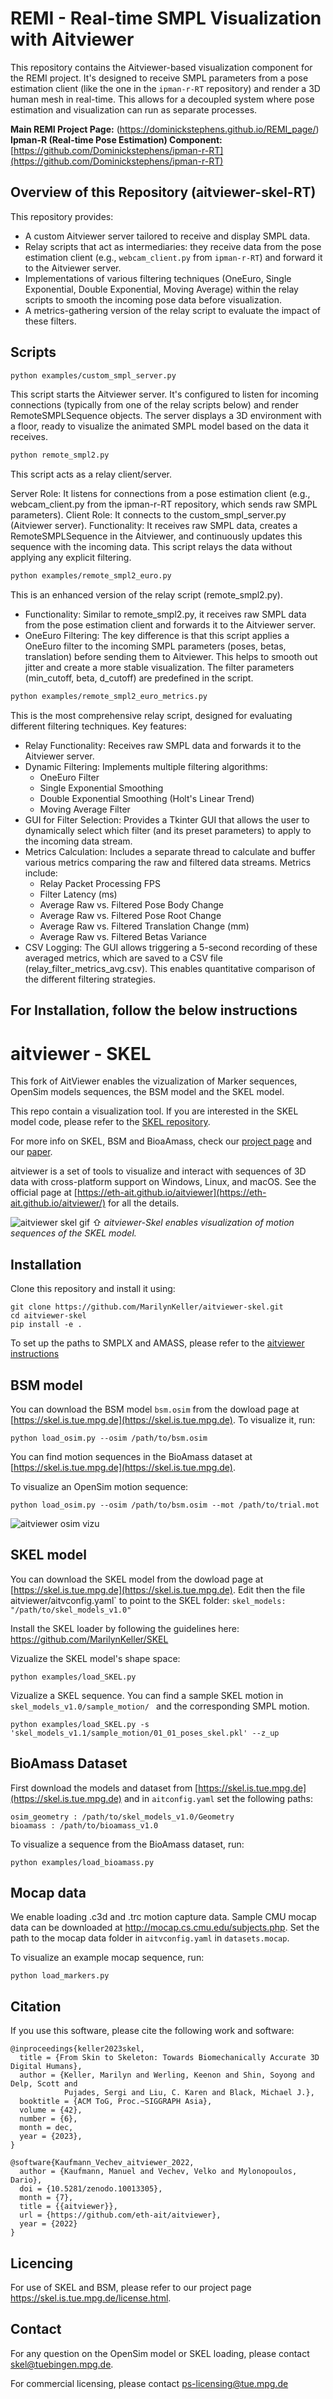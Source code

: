 
# REMI - Real-time SMPL Visualization with Aitviewer

This repository contains the Aitviewer-based visualization component for the REMI project. It's designed to receive SMPL parameters from a pose estimation client (like the one in the `ipman-r-RT` repository) and render a 3D human mesh in real-time. This allows for a decoupled system where pose estimation and visualization can run as separate processes.

**Main REMI Project Page:** (https://dominickstephens.github.io/REMI_page/)
**Ipman-R (Real-time Pose Estimation) Component:** [https://github.com/Dominickstephens/ipman-r-RT](https://github.com/Dominickstephens/ipman-r-RT)

## Overview of this Repository (aitviewer-skel-RT)

This repository provides:
* A custom Aitviewer server tailored to receive and display SMPL data.
* Relay scripts that act as intermediaries: they receive data from the pose estimation client (e.g., `webcam_client.py` from `ipman-r-RT`) and forward it to the Aitviewer server.
* Implementations of various filtering techniques (OneEuro, Single Exponential, Double Exponential, Moving Average) within the relay scripts to smooth the incoming pose data before visualization.
* A metrics-gathering version of the relay script to evaluate the impact of these filters.

## Scripts

``` bash
python examples/custom_smpl_server.py
```

This script starts the Aitviewer server. It's configured to listen for incoming connections (typically from one of the relay scripts below) and render RemoteSMPLSequence objects. The server displays a 3D environment with a floor, ready to visualize the animated SMPL model based on the data it receives.

``` bash
python remote_smpl2.py
```

This script acts as a relay client/server.

Server Role: It listens for connections from a pose estimation client (e.g., webcam_client.py from the ipman-r-RT repository, which sends raw SMPL parameters).
Client Role: It connects to the custom_smpl_server.py (Aitviewer server).
Functionality: It receives raw SMPL data, creates a RemoteSMPLSequence in the Aitviewer, and continuously updates this sequence with the incoming data. This script relays the data without applying any explicit filtering.

``` bash
python examples/remote_smpl2_euro.py
```

This is an enhanced version of the relay script (remote_smpl2.py).

- Functionality: Similar to remote_smpl2.py, it receives raw SMPL data from the pose estimation client and forwards it to the Aitviewer server.
- OneEuro Filtering: The key difference is that this script applies a OneEuro filter to the incoming SMPL parameters (poses, betas, translation) before sending them to Aitviewer. This helps to smooth out jitter and create a more stable visualization. The filter parameters (min_cutoff, beta, d_cutoff) are predefined in the script.


``` bash
python examples/remote_smpl2_euro_metrics.py
```

This is the most comprehensive relay script, designed for evaluating different filtering techniques.
Key features:

- Relay Functionality: Receives raw SMPL data and forwards it to the Aitviewer server.
- Dynamic Filtering: Implements multiple filtering algorithms:
  - OneEuro Filter
  - Single Exponential Smoothing
  - Double Exponential Smoothing (Holt's Linear Trend)
  - Moving Average Filter
- GUI for Filter Selection: Provides a Tkinter GUI that allows the user to dynamically select which filter (and its preset parameters) to apply to the incoming data stream.
- Metrics Calculation: Includes a separate thread to calculate and buffer various metrics comparing the raw and filtered data streams. Metrics include:
  - Relay Packet Processing FPS
  - Filter Latency (ms)
  - Average Raw vs. Filtered Pose Body Change
  - Average Raw vs. Filtered Pose Root Change
  - Average Raw vs. Filtered Translation Change (mm)
  - Average Raw vs. Filtered Betas Variance
- CSV Logging: The GUI allows triggering a 5-second recording of these averaged metrics, which are saved to a CSV file (relay_filter_metrics_avg.csv). This enables quantitative comparison of the different filtering strategies.

## For Installation, follow the below instructions

# aitviewer - SKEL

This fork of AitViewer enables the vizualization of Marker sequences, OpenSim models sequences, the BSM model and the SKEL model.

This repo contain a visualization tool. If you are interested in the SKEL model code, please refer to the [SKEL repository](https://download.is.tue.mpg.de/skel/main_paper.pdf). 

For more info on SKEL, BSM and BioaAmass, check our [project page](https://skel.is.tue.mpg.de) and our [paper](https://download.is.tue.mpg.de/skel/main_paper.pdf).

aitviewer is a set of tools to visualize and interact with sequences of 3D data with cross-platform support on Windows, Linux, and macOS. See the official page at [https://eth-ait.github.io/aitviewer](https://eth-ait.github.io/aitviewer/) for all the details.

![aitviewer skel gif](assets/skel_sequence.gif)
⇧ *aitviewer-Skel enables visualization of motion sequences of the SKEL model.*


## Installation

Clone this repository and install it using:
```
git clone https://github.com/MarilynKeller/aitviewer-skel.git
cd aitviewer-skel
pip install -e .
```

To set up the paths to SMPLX and AMASS, please refer to the [aitviewer instructions](https://eth-ait.github.io/aitviewer/frontend.html#configure-the-viewer)

## BSM model

You can download the BSM model `bsm.osim` from the dowload page at [https://skel.is.tue.mpg.de](https://skel.is.tue.mpg.de). To visualize it, run:

```python load_osim.py --osim /path/to/bsm.osim```

You can find motion sequences in the BioAmass dataset at [https://skel.is.tue.mpg.de](https://skel.is.tue.mpg.de).

To visualize an OpenSim motion sequence:

```
python load_osim.py --osim /path/to/bsm.osim --mot /path/to/trial.mot
```

![aitviewer osim vizu](assets/osim_apose.png)

## SKEL model

You can download the SKEL model from the dowload page at [https://skel.is.tue.mpg.de](https://skel.is.tue.mpg.de). 
Edit then the file aitviewer/aitvconfig.yaml` to point to the SKEL folder:
```skel_models: "/path/to/skel_models_v1.0"```

Install the SKEL loader by following the guidelines here: https://github.com/MarilynKeller/SKEL 

Vizualize the SKEL model's shape space:

```
python examples/load_SKEL.py
```

Vizualize a SKEL sequence. You can find a sample SKEL motion in `skel_models_v1.0/sample_motion/ ` and the corresponding SMPL motion.

```
python examples/load_SKEL.py -s 'skel_models_v1.1/sample_motion/01_01_poses_skel.pkl' --z_up
```


## BioAmass Dataset

First download the models and dataset from [https://skel.is.tue.mpg.de](https://skel.is.tue.mpg.de) and in `aitconfig.yaml` set the following paths:

```
osim_geometry : /path/to/skel_models_v1.0/Geometry
bioamass : /path/to/bioamass_v1.0
```

To visualize a sequence from the BioAmass dataset, run:

```
python examples/load_bioamass.py
```

## Mocap data
    
We enable loading .c3d and .trc motion capture data. Sample CMU mocap data can be downloaded at http://mocap.cs.cmu.edu/subjects.php.  Set the path to the mocap data folder in `aitvconfig.yaml` in `datasets.mocap`.

To visualize an example mocap sequence, run:

```python load_markers.py```

 

## Citation
If you use this software, please cite the following work and software:

```
@inproceedings{keller2023skel,
  title = {From Skin to Skeleton: Towards Biomechanically Accurate 3D Digital Humans},
  author = {Keller, Marilyn and Werling, Keenon and Shin, Soyong and Delp, Scott and 
            Pujades, Sergi and Liu, C. Karen and Black, Michael J.},
  booktitle = {ACM ToG, Proc.~SIGGRAPH Asia},
  volume = {42},
  number = {6},
  month = dec,
  year = {2023},
}
```

```
@software{Kaufmann_Vechev_aitviewer_2022,
  author = {Kaufmann, Manuel and Vechev, Velko and Mylonopoulos, Dario},
  doi = {10.5281/zenodo.10013305},
  month = {7},
  title = {{aitviewer}},
  url = {https://github.com/eth-ait/aitviewer},
  year = {2022}
}
```

## Licencing

For use of SKEL and BSM, please refer to our project page https://skel.is.tue.mpg.de/license.html.

## Contact 

For any question on the OpenSim model or SKEL loading, please contact skel@tuebingen.mpg.de.

For commercial licensing, please contact ps-licensing@tue.mpg.de
